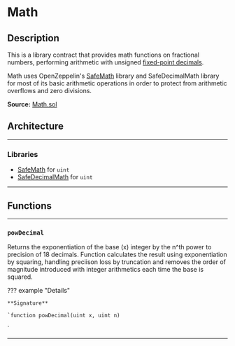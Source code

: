 # Math

## Description

This is a library contract that provides math functions on fractional numbers, performing arithmetic with unsigned [fixed-point decimals](https://en.wikipedia.org/wiki/Fixed-point_arithmetic).

[^1]: Math currently provides a `power` function for calculating the exponentiation of a decimal number to 18 decimal places.

Math uses OpenZeppelin's [SafeMath](/libraries/SafeMath) library and SafeDecimalMath library for most of its basic arithmetic operations in order to protect from arithmetic overflows and zero divisions.

**Source:** [Math.sol](https://github.com/Synthetixio/synthetix/blob/master/contracts/Math.sol)

## Architecture

---

### Libraries

- [SafeMath](/libraries/SafeMath) for `uint`
- [SafeDecimalMath](SafeDecimalMath.md) for `uint`

---

## Functions

---

### `powDecimal`

Returns the exponentiation of the base (x) integer by the n^th power to precision of 18 decimals. Function calculates the result using exponentiation by squaring, handling preciison loss by truncation and removes the order of magnitude introduced with integer arithmetics each time the base is squared.

??? example "Details"

    **Signature**

    `function powDecimal(uint x, uint n)
`

---
